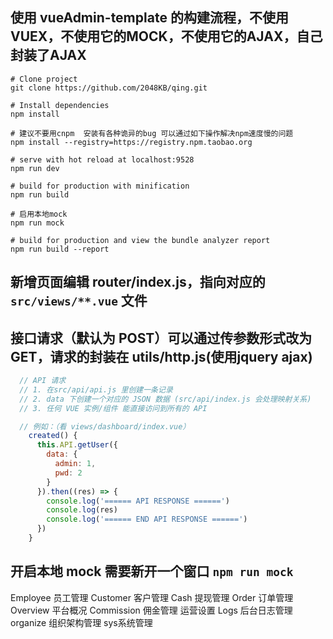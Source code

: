 ## 使用 vueAdmin-template 的构建流程，不使用 VUEX，不使用它的MOCK，不使用它的AJAX，自己封装了AJAX

```
# Clone project
git clone https://github.com/2048KB/qing.git

# Install dependencies
npm install

# 建议不要用cnpm  安装有各种诡异的bug 可以通过如下操作解决npm速度慢的问题
npm install --registry=https://registry.npm.taobao.org

# serve with hot reload at localhost:9528
npm run dev

# build for production with minification
npm run build

# 启用本地mock
npm run mock

# build for production and view the bundle analyzer report
npm run build --report
```

## 新增页面编辑 router/index.js，指向对应的 `src/views/**.vue` 文件


## 接口请求（默认为 POST）可以通过传参数形式改为 GET，请求的封装在 utils/http.js(使用jquery ajax)
```js
  // API 请求
  // 1. 在src/api/api.js 里创建一条记录
  // 2. data 下创建一个对应的 JSON 数据 (src/api/index.js 会处理映射关系)
  // 3. 任何 VUE 实例/组件 能直接访问到所有的 API

  // 例如：（看 views/dashboard/index.vue）
    created() {
      this.API.getUser({
        data: {
          admin: 1,
          pwd: 2
        }
      }).then((res) => {
        console.log('====== API RESPONSE ======')
        console.log(res)
        console.log('====== END API RESPONSE ======')
      })
    }
```

## 开启本地 mock 需要新开一个窗口 `npm run mock`

Employee 员工管理
Customer 客户管理
Cash 提现管理
Order 订单管理
Overview 平台概况
Commission 佣金管理
运营设置
Logs 后台日志管理
organize 组织架构管理
sys系统管理
